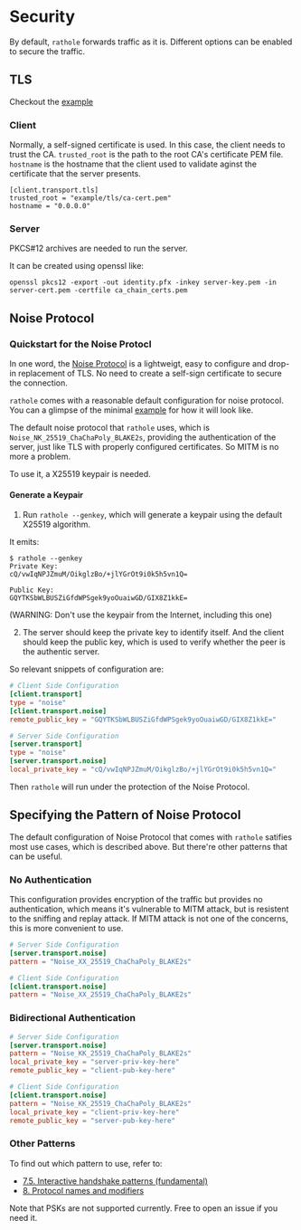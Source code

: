 # Security

By default, `rathole` forwards traffic as it is. Different options can be enabled to secure the traffic.

## TLS
Checkout the [example](../examples/tls)
### Client
Normally, a self-signed certificate is used. In this case, the client needs to trust the CA. `trusted_root` is the path to the root CA's certificate PEM file.
`hostname` is the hostname that the client used to validate aginst the certificate that the server presents.
```
[client.transport.tls]
trusted_root = "example/tls/ca-cert.pem"
hostname = "0.0.0.0"
```

### Server
PKCS#12 archives are needed to run the server.

It can be created using openssl like:
```
openssl pkcs12 -export -out identity.pfx -inkey server-key.pem -in server-cert.pem -certfile ca_chain_certs.pem
```

## Noise Protocol
### Quickstart for the Noise Protocl
In one word, the [Noise Protocol](http://noiseprotocol.org/noise.html) is a lightweigt, easy to configure and drop-in replacement of TLS. No need to create a self-sign certificate to secure the connection.

`rathole` comes with a reasonable default configuration for noise protocol. You can a glimpse of the minimal [example](../examples/noise_nk) for how it will look like.

The default noise protocol that `rathole` uses, which is `Noise_NK_25519_ChaChaPoly_BLAKE2s`, providing the authentication of the server, just like TLS with properly configured certificates. So MITM is no more a problem.

To use it, a X25519 keypair is needed.
#### Generate a Keypair

1. Run `rathole --genkey`, which will generate a keypair using the default X25519 algorithm.

It emits:
```
$ rathole --genkey
Private Key:
cQ/vwIqNPJZmuM/OikglzBo/+jlYGrOt9i0k5h5vn1Q=

Public Key:
GQYTKSbWLBUSZiGfdWPSgek9yoOuaiwGD/GIX8Z1kkE=
```
(WARNING: Don't use the keypair from the Internet, including this one)

2. The server should keep the private key to identify itself. And the client should keep the public key, which is used to verify whether the peer is the authentic server.

So relevant snippets of configuration are:
```toml
# Client Side Configuration
[client.transport]
type = "noise"
[client.transport.noise]
remote_public_key = "GQYTKSbWLBUSZiGfdWPSgek9yoOuaiwGD/GIX8Z1kkE="

# Server Side Configuration
[server.transport]
type = "noise"
[server.transport.noise]
local_private_key = "cQ/vwIqNPJZmuM/OikglzBo/+jlYGrOt9i0k5h5vn1Q="
```

Then `rathole` will run under the protection of the Noise Protocol.

## Specifying the Pattern of Noise Protocol
The default configuration of Noise Protocol that comes with `rathole` satifies most use cases, which is described above. But there're other patterns that can be useful.

### No Authentication
This configuration provides encryption of the traffic but provides no authentication, which means it's vulnerable to MITM attack, but is resistent to the sniffing and replay attack. If MITM attack is not one of the concerns, this is more convenient to use.

```toml
# Server Side Configuration
[server.transport.noise]
pattern = "Noise_XX_25519_ChaChaPoly_BLAKE2s"

# Client Side Configuration
[client.transport.noise]
pattern = "Noise_XX_25519_ChaChaPoly_BLAKE2s"
```

### Bidirectional Authentication

```toml
# Server Side Configuration
[server.transport.noise]
pattern = "Noise_KK_25519_ChaChaPoly_BLAKE2s"
local_private_key = "server-priv-key-here"
remote_public_key = "client-pub-key-here"

# Client Side Configuration
[client.transport.noise]
pattern = "Noise_KK_25519_ChaChaPoly_BLAKE2s"
local_private_key = "client-priv-key-here"
remote_public_key = "server-pub-key-here"
```

### Other Patterns

To find out which pattern to use, refer to:
- [7.5. Interactive handshake patterns (fundamental)](https://noiseprotocol.org/noise.html#interactive-handshake-patterns-fundamental)
- [8. Protocol names and modifiers](https://noiseprotocol.org/noise.html#protocol-names-and-modifiers)

Note that PSKs are not supported currently. Free to open an issue if you need it.
